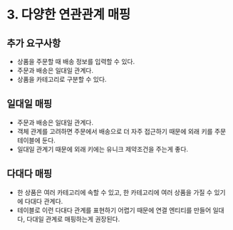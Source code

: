 # 3. 다양한 연관관계 매핑
## 추가 요구사항
- 상품을 주문할 때 배송 정보를 입력할 수 있다.
- 주문과 배송은 일대일 관계다.
- 상품을 카테고리로 구분할 수 있다.

## 일대일 매핑
- 주문과 배송은 일대일 관계다.
- 객체 관계를 고려하면 주문에서 배송으로 더 자주 접근하기 때문에 외래 키를 주문 테이블에 둔다.
- 일대일 관계기 때문에 외래 키에는 유니크 제약조건을 주는게 좋다.

## 다대다 매핑
- 한 상품은 여러 카테고리에 속할 수 있고, 한 카테고리에 여러 상품을 가질 수 있기에 다대다 관계다.
- 테이블로 이런 다대다 관계를 표현하기 어렵기 때문에 연결 엔티티를 만들어 일대다, 다대일 관계로 매핑하는게 권장된다.


